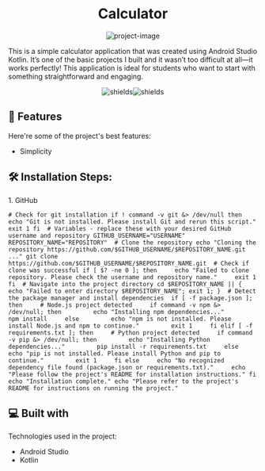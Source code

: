 <h1 align="center" id="title">Calculator</h1>

<p align="center"><img src="https://socialify.git.ci/BrigidAn/Calculator/image?font=Source+Code+Pro&amp;language=1&amp;name=1&amp;pattern=Transparent&amp;stargazers=1&amp;theme=Light" alt="project-image"></p>

<p id="description">This is a simple calculator application that was created using Android Studio Kotlin. It’s one of the basic projects I built and it wasn’t too difficult at all—it works perfectly! This application is ideal for students who want to start with something straightforward and engaging.</p>

<p align="center"><img src="https://img.shields.io/badge/Android_Studio_-Kotlin" alt="shields"><img src="https://img.shields.io/badge/Kotlin_%20--%20AndroidStudio" alt="shields"></p>

  
  
<h2>🧐 Features</h2>

Here're some of the project's best features:

*   Simplicity

<h2>🛠️ Installation Steps:</h2>

<p>1. GitHub</p>

```
# Check for git installation if ! command -v git &> /dev/null then     echo "Git is not installed. Please install Git and rerun this script."     exit 1 fi  # Variables - replace these with your desired GitHub username and repository GITHUB_USERNAME="USERNAME" REPOSITORY_NAME="REPOSITORY"  # Clone the repository echo "Cloning the repository https://github.com/$GITHUB_USERNAME/$REPOSITORY_NAME.git ..." git clone https://github.com/$GITHUB_USERNAME/$REPOSITORY_NAME.git  # Check if clone was successful if [ $? -ne 0 ]; then     echo "Failed to clone repository. Please check the username and repository name."     exit 1 fi  # Navigate into the project directory cd $REPOSITORY_NAME || { echo "Failed to enter directory $REPOSITORY_NAME"; exit 1; }  # Detect the package manager and install dependencies  if [ -f package.json ]; then     # Node.js project detected     if command -v npm &> /dev/null; then         echo "Installing npm dependencies..."         npm install     else         echo "npm is not installed. Please install Node.js and npm to continue."         exit 1     fi elif [ -f requirements.txt ]; then     # Python project detected     if command -v pip &> /dev/null; then         echo "Installing Python dependencies..."         pip install -r requirements.txt     else         echo "pip is not installed. Please install Python and pip to continue."         exit 1     fi else     echo "No recognized dependency file found (package.json or requirements.txt)."     echo "Please follow the project's README for installation instructions." fi  echo "Installation complete." echo "Please refer to the project's README for instructions on running the project."
```

  
  
<h2>💻 Built with</h2>

Technologies used in the project:

*   Android Studio
*   Kotlin
